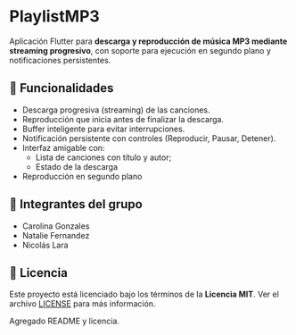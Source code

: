 # PlaylistMP3

Aplicación Flutter para **descarga y reproducción de música MP3 mediante streaming progresivo**, con soporte para ejecución en segundo plano y notificaciones persistentes.

## 🎯 Funcionalidades

- Descarga progresiva (streaming) de las canciones.
- Reproducción que inicia antes de finalizar la descarga.
- Buffer inteligente para evitar interrupciones.
- Notificación persistente con controles (Reproducir, Pausar, Detener).
- Interfaz amigable con:
  - Lista de canciones con título y autor;
  - Estado de la descarga 
- Reproducción en segundo plano

## 👥 Integrantes del grupo

- Carolina Gonzales  
- Natalie Fernandez  
- Nicolás Lara  


## 📄 Licencia

Este proyecto está licenciado bajo los términos de la **Licencia MIT**. Ver el archivo [LICENSE](LICENSE) para más información.

Agregado README y licencia.

